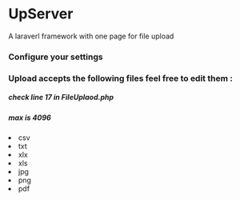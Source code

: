 # UpServer
A laraverl framework with one page for file upload 

<h3> Configure your settings </p>
<p Make sure you edit the databasename , username , password , and if you want to use in production turn debug off ,or change the host ip and port number   example.env and rename it to .env  </p>

<h3> Upload accepts the following files feel free to edit them :</h3>
<h5> check line 17 in FileUplaod.php </h5>
<h5> max is 4096 </h5>

<ui>
  <li>
    csv
  </li>
  <li>
    txt
  </li>
  <li>
    xlx
  </li>
  <li>
    xls
  </li> 
  <li>
    jpg
  </li>
  <li>
  png
  </li>
  <li>
    pdf
   </li>
</ui>

